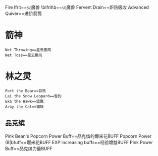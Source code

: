 Fire Ifrit==火魔兽
\bIfrit\b==火魔兽
Fervent Drain==炽热吸收
Advanced Quiver==进阶箭筒




# 箭神
	Net Throwing==星云撒网
	Net Toss==星云撒网
# 林之灵
	Fort the Bear==巨熊
	Lai the Snow Leopard==雪豹
	Eka the Hawk==猛鹰
	Arby the Cat==猫咪
	
## 品克缤
Pink Bean's Popcorn Power Buff==品克缤的爆米花BUFF
Popcorn Power (B|b)uff==爆米花BUFF
EXP increasing buffs==经验增益BUFF
Pink Power Buff==品克缤力量BUFF